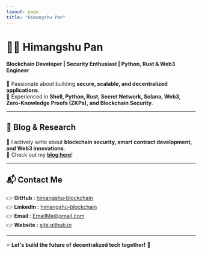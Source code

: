 ```yaml
---
layout: page
title: "Himangshu Pan"
---
```


# 👨‍💻 Himangshu Pan  
#### Blockchain Developer | Security Enthusiast | Python, Rust & Web3 Engineer  

🚀 Passionate about building **secure, scalable, and decentralized applications**.  
🔗 Experienced in **Shell, Python, Rust, Secret Network, Solana, Web3, Zero-Knowledge Proofs (ZKPs), and Blockchain Security**.

---

## 📢 Blog & Research  
📖 I actively write about **blockchain security, smart contract development, and Web3 innovations**.  
📝 Check out my **[blog here](https://himangshu-blockchain.github.io/blog)**!  

---

## 📬 Contact Me
👉 **GitHub   :** [himangshu-blockchain](https://github.com/himangshu-blockchain)  
👉 **LinkedIn :** [himangshu-blockchain](https://www.linkedin.com/in/himangshu-blockchain/)  
👉 **Email    :** [EmailMe@gmail.com](mailto:himangshu.blockchain@gmail.com)  
👉 **Website  :** [site.github.io](https://himangshu-blockchain.github.io)     


---

⭐ **Let's build the future of decentralized tech together!** 🚀  
